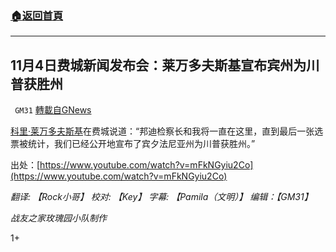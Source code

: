 ###  [:house:返回首頁](https://github.com/ourhimalayas/txt)
---

## 11月4日费城新闻发布会：莱万多夫斯基宣布宾州为川普获胜州
` GM31` [轉載自GNews](https://gnews.org/zh-hans/529377/)

[科里·莱万多夫斯基](https://en.wikipedia.org/wiki/Corey_Lewandowski)在费城说道：“邦迪检察长和我将一直在这里，直到最后一张选票被统计，我们已经公开地宣布了宾夕法尼亚州为川普获胜州。”

出处：[https://www.youtube.com/watch?v=mFkNGyiu2Co](https://www.youtube.com/watch?v=mFkNGyiu2Co)

*翻译: 【Rock小哥】 校对: 【Key】 字幕: 【Pamila（文明）】 编辑：【GM31】*

*战友之家玫瑰园小队制作*

1+
